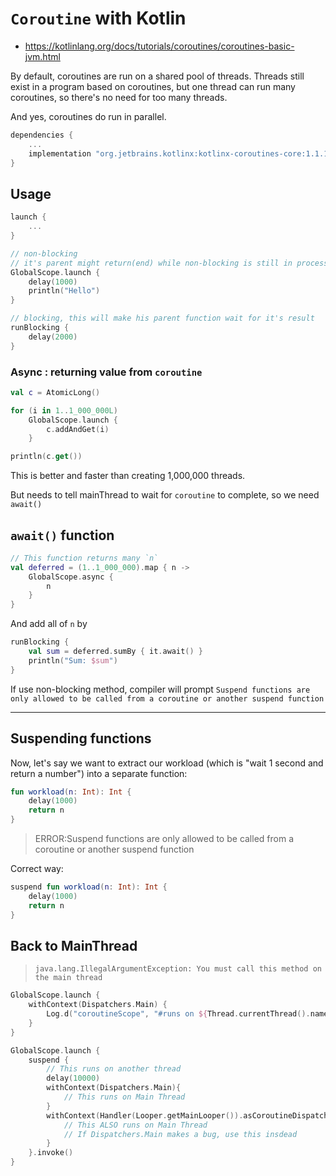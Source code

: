 # `Coroutine` with Kotlin

- <https://kotlinlang.org/docs/tutorials/coroutines/coroutines-basic-jvm.html>

By default, coroutines are run on a shared pool of threads. Threads still exist in a program based on coroutines, but one thread can run many coroutines, so there's no need for too many threads.

And yes, coroutines do run in parallel.

```kotlin
dependencies {
    ...
    implementation "org.jetbrains.kotlinx:kotlinx-coroutines-core:1.1.1"
}
```

## Usage

``` kotlin
launch {
    ...
}

// non-blocking
// it's parent might return(end) while non-blocking is still in process
GlobalScope.launch {
    delay(1000)
    println("Hello")
}

// blocking, this will make his parent function wait for it's result
runBlocking { 
    delay(2000)
}
```

### Async : returning value from `coroutine`

```kt
val c = AtomicLong()

for (i in 1..1_000_000L)
    GlobalScope.launch {
        c.addAndGet(i)
    }

println(c.get())
```

This is better and faster than creating 1,000,000 threads.

But needs to tell mainThread to wait for `coroutine` to complete, so we need `await()`

## `await()` function

```kt
// This function returns many `n`
val deferred = (1..1_000_000).map { n ->
    GlobalScope.async {
        n
    }
}
```

And add all of `n` by

```kt
runBlocking {
    val sum = deferred.sumBy { it.await() }
    println("Sum: $sum")
}
```

If use non-blocking method, compiler will prompt `Suspend functions are only allowed to be called from a coroutine or another suspend function`

_____

## Suspending functions

Now, let's say we want to extract our workload (which is "wait 1 second and return a number") into a separate function:

```kt
fun workload(n: Int): Int {
    delay(1000)
    return n
}
```

> ERROR:Suspend functions are only allowed to be called from a coroutine or another suspend function

Correct way:

```kt
suspend fun workload(n: Int): Int {
    delay(1000)
    return n
}
```

## Back to MainThread

> `java.lang.IllegalArgumentException: You must call this method on the main thread`

```kt
GlobalScope.launch {
    withContext(Dispatchers.Main) {
        Log.d("coroutineScope", "#runs on ${Thread.currentThread().name}")
    }
}
```

```kt
GlobalScope.launch {
    suspend {
        // This runs on another thread
        delay(10000)
        withContext(Dispatchers.Main){
            // This runs on Main Thread
        }
        withContext(Handler(Looper.getMainLooper()).asCoroutineDispatcher()) {
            // This ALSO runs on Main Thread
            // If Dispatchers.Main makes a bug, use this insdead
        }
    }.invoke()
}
```

